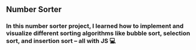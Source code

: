 ## Number Sorter

### In this number sorter project, I learned how to implement and visualize different sorting algorithms like bubble sort, selection sort, and insertion sort – all with JS 💻
